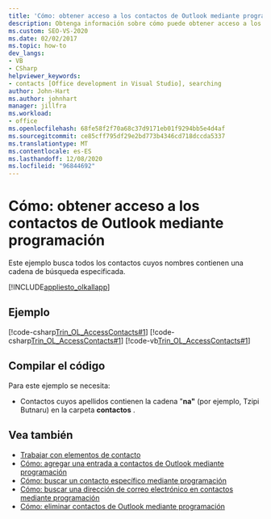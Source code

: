 ```yaml
---
title: 'Cómo: obtener acceso a los contactos de Outlook mediante programación'
description: Obtenga información sobre cómo puede obtener acceso a los contactos de Outlook mediante programación. Este ejemplo busca todos los contactos cuyos nombres contienen una cadena de búsqueda especificada.
ms.custom: SEO-VS-2020
ms.date: 02/02/2017
ms.topic: how-to
dev_langs:
- VB
- CSharp
helpviewer_keywords:
- contacts [Office development in Visual Studio], searching
author: John-Hart
ms.author: johnhart
manager: jillfra
ms.workload:
- office
ms.openlocfilehash: 68fe58f2f70a68c37d9171eb01f9294bb5e4d4af
ms.sourcegitcommit: ce85cff795df29e2bd773b4346cd718dccda5337
ms.translationtype: MT
ms.contentlocale: es-ES
ms.lasthandoff: 12/08/2020
ms.locfileid: "96844692"
---
```

# <a name="how-to-programmatically-access-outlook-contacts"></a>Cómo: obtener acceso a los contactos de Outlook mediante programación
  Este ejemplo busca todos los contactos cuyos nombres contienen una cadena de búsqueda especificada.

 [!INCLUDE[appliesto_olkallapp](../vsto/includes/appliesto-olkallapp-md.md)]

## <a name="example"></a>Ejemplo
 [!code-csharp[Trin_OL_AccessContacts#1](../vsto/codesnippet/CSharp/Trin_OL_AccessContacts.trin_ol_accesscontacts/thisaddin.cs#1)]
 [!code-csharp[Trin_OL_AccessContacts#1](../vsto/codesnippet/CSharp/Trin_OL_AccessContacts.trin_ol_accesscontacts/thisaddin.cs#1)]
 [!code-vb[Trin_OL_AccessContacts#1](../vsto/codesnippet/VisualBasic/Trin_OL_AccessContacts/thisaddin.vb#1)]

## <a name="compile-the-code"></a>Compilar el código
 Para este ejemplo se necesita:

- Contactos cuyos apellidos contienen la cadena "**na"** (por ejemplo, Tzipi Butnaru) en la carpeta **contactos** .

## <a name="see-also"></a>Vea también
- [Trabajar con elementos de contacto](../vsto/working-with-contact-items.md)
- [Cómo: agregar una entrada a contactos de Outlook mediante programación](../vsto/how-to-programmatically-add-an-entry-to-outlook-contacts.md)
- [Cómo: buscar un contacto específico mediante programación](../vsto/how-to-programmatically-search-for-a-specific-contact.md)
- [Cómo: buscar una dirección de correo electrónico en contactos mediante programación](../vsto/how-to-programmatically-search-for-an-e-mail-address-in-contacts.md)
- [Cómo: eliminar contactos de Outlook mediante programación](../vsto/how-to-programmatically-delete-outlook-contacts.md)
